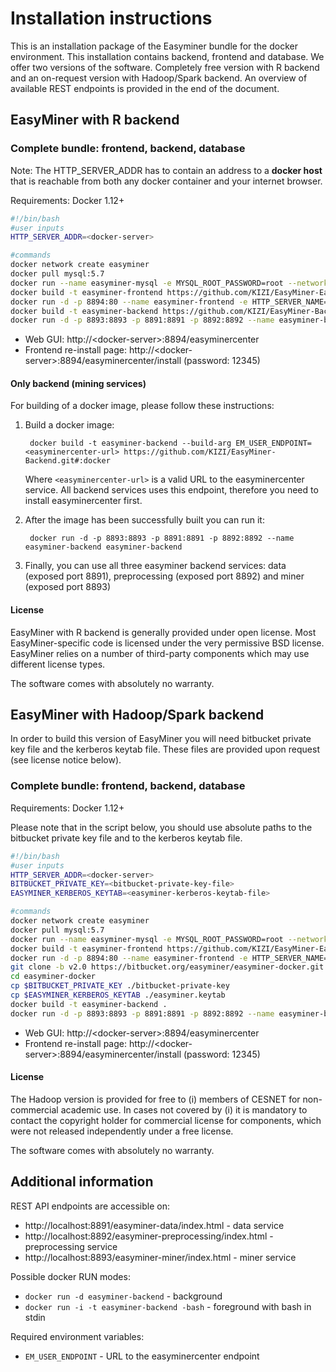 Installation instructions
======================

This is an installation package of the Easyminer bundle for the docker environment. This installation contains backend, frontend and database.  We offer two versions of the software. Completely free version with R backend and an on-request  version with Hadoop/Spark backend. An overview of available REST endpoints is provided in the end of the document.

## EasyMiner with R backend ##

### Complete bundle: frontend, backend, database ###
Note: The HTTP_SERVER_ADDR has to contain an address to a **docker host** that is reachable from both any docker container and your internet browser.

Requirements: Docker 1.12+

```bash
#!/bin/bash
#user inputs
HTTP_SERVER_ADDR=<docker-server>

#commands
docker network create easyminer
docker pull mysql:5.7
docker run --name easyminer-mysql -e MYSQL_ROOT_PASSWORD=root --network easyminer -d mysql:5.7
docker build -t easyminer-frontend https://github.com/KIZI/EasyMiner-EasyMinerCenter.git#:docker
docker run -d -p 8894:80 --name easyminer-frontend -e HTTP_SERVER_NAME="$HTTP_SERVER_ADDR:8894" --network easyminer easyminer-frontend
docker build -t easyminer-backend https://github.com/KIZI/EasyMiner-Backend.git#:docker
docker run -d -p 8893:8893 -p 8891:8891 -p 8892:8892 --name easyminer-backend -e EM_USER_ENDPOINT=http://easyminer-frontend/easyminercenter --network easyminer easyminer-backend
```

* Web GUI: http://\<docker-server\>:8894/easyminercenter
* Frontend re-install page: http://\<docker-server\>:8894/easyminercenter/install (password: 12345)

#### Only backend (mining services) ####
For building of a docker image, please follow these instructions:

1. Build a docker image:

        docker build -t easyminer-backend --build-arg EM_USER_ENDPOINT=<easyminercenter-url> https://github.com/KIZI/EasyMiner-Backend.git#:docker

      Where `<easyminercenter-url>` is a valid URL to the easyminercenter service. All backend services uses this endpoint, therefore you need to install easyminercenter first.
2. After the image has been successfully built you can run it:

        docker run -d -p 8893:8893 -p 8891:8891 -p 8892:8892 --name easyminer-backend easyminer-backend
3. Finally, you can use all three easyminer backend services: data (exposed port 8891), preprocessing (exposed port 8892) and miner (exposed port 8893)

#### License ####
EasyMiner with R backend is generally provided under open license. Most EasyMiner-specific code is licensed under the very permissive BSD license. EasyMiner relies on a number of third-party components which may use different license types. 

The software comes with absolutely no warranty.

## EasyMiner with Hadoop/Spark backend ##
In order to build this version of EasyMiner you will need bitbucket private key file and the kerberos keytab file. These files are provided upon request (see license notice below).

### Complete bundle: frontend, backend, database ###
Requirements: Docker 1.12+

Please note that in the script below, you should use absolute paths to the bitbucket private key file and to the kerberos keytab file.

```bash
#!/bin/bash
#user inputs
HTTP_SERVER_ADDR=<docker-server>
BITBUCKET_PRIVATE_KEY=<bitbucket-private-key-file>
EASYMINER_KERBEROS_KEYTAB=<easyminer-kerberos-keytab-file>

#commands
docker network create easyminer
docker pull mysql:5.7
docker run --name easyminer-mysql -e MYSQL_ROOT_PASSWORD=root --network easyminer -d mysql:5.7
docker build -t easyminer-frontend https://github.com/KIZI/EasyMiner-EasyMinerCenter.git#:docker
docker run -d -p 8894:80 --name easyminer-frontend -e HTTP_SERVER_NAME="$HTTP_SERVER_ADDR:8894" --network easyminer easyminer-frontend
git clone -b v2.0 https://bitbucket.org/easyminer/easyminer-docker.git
cd easyminer-docker
cp $BITBUCKET_PRIVATE_KEY ./bitbucket-private-key
cp $EASYMINER_KERBEROS_KEYTAB ./easyminer.keytab
docker build -t easyminer-backend .
docker run -d -p 8893:8893 -p 8891:8891 -p 8892:8892 --name easyminer-backend -e EM_USER_ENDPOINT=http://easyminer-frontend/easyminercenter --network easyminer easyminer-backend
```

* Web GUI: http://\<docker-server\>:8894/easyminercenter
* Frontend re-install page: http://\<docker-server\>:8894/easyminercenter/install (password: 12345)

#### License ####

The Hadoop version is provided for free to (i) members of CESNET for non-commercial academic use. In cases not covered by (i) it is mandatory to contact the copyright holder for commercial license for components, which were not released independently under a free license. 

The software comes with absolutely no warranty.

## Additional information ##

REST API endpoints are accessible on:

* http://localhost:8891/easyminer-data/index.html - data service
* http://localhost:8892/easyminer-preprocessing/index.html - preprocessing service
* http://localhost:8893/easyminer-miner/index.html - miner service

Possible docker RUN modes:

* ```docker run -d easyminer-backend``` - background
* ```docker run -i -t easyminer-backend -bash``` - foreground with bash in stdin

Required environment variables:

* ```EM_USER_ENDPOINT``` - URL to the easyminercenter endpoint
